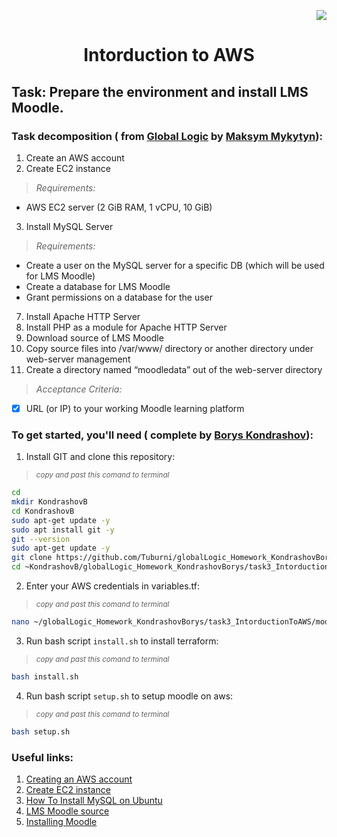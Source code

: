 <p align="right"><img src="https://camo.githubusercontent.com/3cc8eb3e3705250f3d4e19adcb36c55563d37cb19e8fc0792a0fc07a4e6e2e91/68747470733a2f2f696d672e736869656c64732e696f2f62616467652f416d617a6f6e5f4157532d4646393930303f7374796c653d666f722d7468652d6261646765266c6f676f3d616d617a6f6e617773266c6f676f436f6c6f723d7768697465" style="max-width: 100%;" data-canonical-src="https://img.shields.io/badge/Amazon_AWS-FF9900?style=for-the-badge&amp;logo=amazonaws&amp;logoColor=white"> </p>

# <p align="center"> Intorduction to AWS </p>


## Task: Prepare the environment and install LMS Moodle.


### Task decomposition ( from [Global Logic](https://www.globallogic.com/) by [Maksym Mykytyn](https://github.com/myrkytyn)):
1. Create an AWS account
2. Create EC2 instance 
> *Requirements:*
- AWS EC2  server (2 GiB RAM, 1 vCPU, 10 GiB)
3. Install MySQL Server
> *Requirements:*
- Create a user on the MySQL server for a specific DB (which will be used for LMS Moodle)
- Create a database for LMS Moodle
- Grant permissions on a database for the user
7. Install Apache HTTP Server
8. Install PHP as a module for Apache HTTP Server
9. Download source of LMS Moodle
10. Copy source files into /var/www/ directory or another directory under web-server management
11. Create a directory named “moodledata” out of the web-server directory
> *Acceptance Criteria:*
- [X] URL (or IP) to your working Moodle learning platform

    
### To get started, you'll need ( complete by [Borys Kondrashov](https://github.com/Tuburni)):

1. Install GIT and clone this repository:
>  <sub> _copy and past this comand to terminal_ </sub>
```bash
cd
mkdir KondrashovB
cd KondrashovB
sudo apt-get update -y
sudo apt install git -y
git --version
sudo apt-get update -y
git clone https://github.com/Tuburni/globalLogic_Homework_KondrashovBorys
cd ~KondrashovB/globalLogic_Homework_KondrashovBorys/task3_IntorductionToAWS/
```

2. Enter your AWS credentials in variables.tf:
>  <sub> _copy and past this comand to terminal_ </sub>
```bash
nano ~/globalLogic_Homework_KondrashovBorys/task3_IntorductionToAWS/modules/variable.tf
```

3. Run bash script `install.sh` to install terraform:
>  <sub> _copy and past this comand to terminal_ </sub>
```bash
bash install.sh
```
4. Run bash script `setup.sh` to setup moodle on aws:
>  <sub> _copy and past this comand to terminal_ </sub>
```bash
bash setup.sh
```


### Useful links:
1. [Creating an AWS account](https://docs.aws.amazon.com/accounts/latest/reference/manage-acct-creating.html)
2. [Create EC2 instance](https://www.guru99.com/creating-amazon-ec2-instance.html)
3. [How To Install MySQL on Ubuntu](https://www.digitalocean.com/community/tutorials/how-to-install-mysql-on-ubuntu-18-04)
4. [LMS Moodle source](https://download.moodle.org/)
5. [Installing Moodle](https://docs.moodle.org/311/en/Installing_Moodle)
